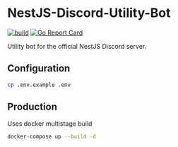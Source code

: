 # NestJS-Discord-Utility-Bot

[![build](https://github.com/Scrip7/nestjs-discord-utility-bot/actions/workflows/build.yaml/badge.svg)](https://github.com/Scrip7/nestjs-discord-utility-bot/actions/workflows/build.yaml)
[![Go Report Card](https://goreportcard.com/badge/github.com/Scrip7/nestjs-discord-utility-bot)](https://goreportcard.com/report/github.com/Scrip7/nestjs-discord-utility-bot)

Utility bot for the official NestJS Discord server.

## Configuration

```bash
cp .env.example .env
```

## Production

Uses docker multistage build

```bash
docker-compose up --build -d
```

